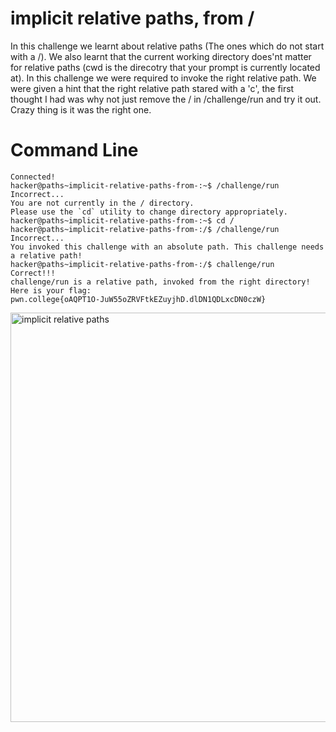 # implicit relative paths, from /
In this challenge we learnt about relative paths (The ones which do not start with a /). We also learnt that the current working directory does'nt matter for relative paths
(cwd is the direcotry that your prompt is currently located at). In this challenge we were required to invoke the right relative path. We were given a hint that the right 
relative path stared with a 'c', the first thought I had was why not just remove the / in /challenge/run and try it out. Crazy thing is it was the right one.
# Command Line
```
Connected!
hacker@paths~implicit-relative-paths-from-:~$ /challenge/run
Incorrect...
You are not currently in the / directory.
Please use the `cd` utility to change directory appropriately.
hacker@paths~implicit-relative-paths-from-:~$ cd /
hacker@paths~implicit-relative-paths-from-:/$ /challenge/run
Incorrect...
You invoked this challenge with an absolute path. This challenge needs a relative path!
hacker@paths~implicit-relative-paths-from-:/$ challenge/run
Correct!!!
challenge/run is a relative path, invoked from the right directory!
Here is your flag:
pwn.college{oAQPT1O-JuW55oZRVFtkEZuyjhD.dlDN1QDLxcDN0czW}
```
<img width="655" alt="implicit relative paths" src="https://github.com/user-attachments/assets/81848f4f-3000-4bcd-8023-ff40cf6ed1d5">
